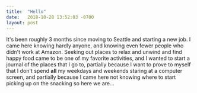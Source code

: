 ```yaml
---
title:  "Hello"
date:   2018-10-28 13:52:03 -0700
layout: post
---
```


It's been roughly 3 months since moving to Seattle and starting a new job. I came here knowing hardly anyone,
and knowing even fewer people who didn't work at Amazon.
Seeking out places to relax and unwind and find happy food came to be one of my favorite activities, and I wanted to
start a journal of the places that I go to, partially because I want to prove to myself that I don't spend **all** my
weekdays and weekends staring at a computer screen, and partially because I came here not knowing where to start picking
up on the snacking so here we are...
